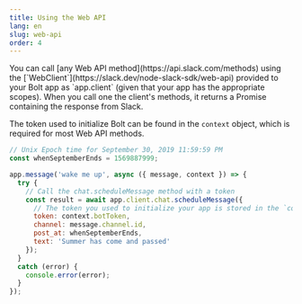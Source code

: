 ```yaml
---
title: Using the Web API
lang: en
slug: web-api
order: 4
---
```


<div class="section-content">
You can call [any Web API method](https://api.slack.com/methods) using the [`WebClient`](https://slack.dev/node-slack-sdk/web-api) provided to your Bolt app as `app.client` (given that your app has the appropriate scopes). When you call one the client's methods, it returns a Promise containing the response from Slack.

The token used to initialize Bolt can be found in the `context` object, which is required for most Web API methods.
</div>

```javascript
// Unix Epoch time for September 30, 2019 11:59:59 PM
const whenSeptemberEnds = 1569887999;

app.message('wake me up', async ({ message, context }) => {
  try {
    // Call the chat.scheduleMessage method with a token
    const result = await app.client.chat.scheduleMessage({
      // The token you used to initialize your app is stored in the `context` object
      token: context.botToken,
      channel: message.channel.id,
      post_at: whenSeptemberEnds,
      text: 'Summer has come and passed'
    });
  }
  catch (error) {
    console.error(error);
  }
});
```
